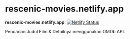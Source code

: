 # rescenic-movies.netlify.app
**rescenic-movies.netlify.app**: [![Netlify Status](https://api.netlify.com/api/v1/badges/37767fff-9f4d-4d02-ac5a-3ae43330f60c/deploy-status)](https://app.netlify.com/sites/rescenic-movies/deploys)

Pencarian Judul Film & Detailnya menggunakan OMDb API.

